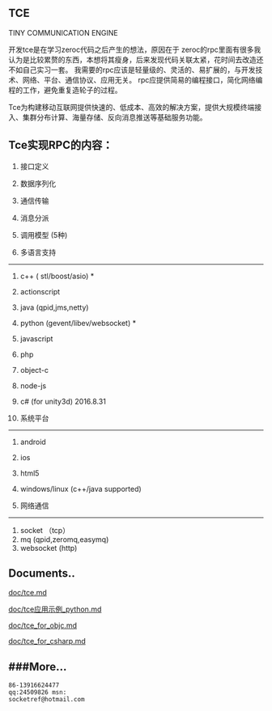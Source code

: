 TCE
--------------
TINY COMMUNICATION ENGINE

开发tce是在学习zeroc代码之后产生的想法，原因在于 zeroc的rpc里面有很多我认为是比较累赘的东西，本想将其瘦身，后来发现代码关联太紧，花时间去改造还不如自己实习一套。
我需要的rpc应该是轻量级的、灵活的、易扩展的，与开发技术、网络、平台、通信协议、应用无关。 rpc应提供简易的编程接口，简化网络编程的工作，避免重复造轮子的过程。

Tce为构建移动互联网提供快速的、低成本、高效的解决方案，提供大规模终端接入、集群分布计算、海量存储、反向消息推送等基础服务功能。


Tce实现RPC的内容：
----------------
 1. 接口定义 
 2. 数据序列化 
 3. 通信传输
 4. 消息分派 
 5. 调用模型 (5种)

1. 多语言支持 
----------------
 1. c++ ( stl/boost/asio) *
 2. actionscript 
 3. java (qpid,jms,netty)
 4. python (gevent/libev/websocket) *
 5. javascript 
 6. php
 7. object-c
 8. node-js
 9. c# (for unity3d) 2016.8.31
  
2. 系统平台 
----------------
 1. android
 2. ios
 3. html5 
 4. windows/linux (c++/java supported)
  
3. 网络通信
----------------
 1. socket （tcp）
 2. mq 		(qpid,zeromq,easymq)
 3. websocket  (http)
 

Documents.. 
----------------

 <a href="./doc/tce.md">doc/tce.md</a>
 
 <a href="./doc/tce应用示例_python.md">doc/tce应用示例_python.md</a>
 
 <a href="./doc/tce_for_objc.md">doc/tce_for_objc.md</a>
 
  <a href="./doc/tce_for_csharp.md">doc/tce_for_csharp.md</a>
 


###More...
----------------------------
	86-13916624477 
	qq:24509826 msn: 
	socketref@hotmail.com




